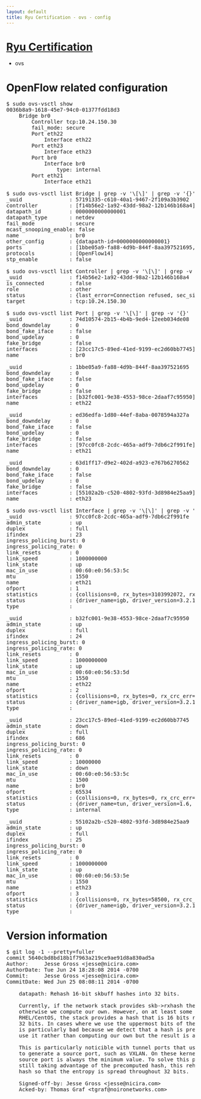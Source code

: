 ```yaml
---
layout: default
title: Ryu Certification - ovs - config
---
```

# [Ryu Certification](http://osrg.github.io/ryu/certification.html)
* ovs 

# OpenFlow related configuration
<pre>
$ sudo ovs-vsctl show
0036b8a9-1618-45e7-94c0-01377fdd18d3
    Bridge br0
        Controller tcp:10.24.150.30
        fail_mode: secure
        Port eth22
            Interface eth22
        Port eth23
            Interface eth23
        Port br0
            Interface br0
                type: internal
        Port eth21
            Interface eth21

$ sudo ovs-vsctl list Bridge | grep -v '\[\]' | grep -v '{}'
_uuid               : 57191335-c610-40a1-9467-2f109a3b3902
controller          : [f14b56e2-1a92-43dd-98a2-12b146b168a4]
datapath_id         : 0000000000000001
datapath_type       : netdev
fail_mode           : secure
mcast_snooping_enable: false
name                : br0
other_config        : {datapath-id=0000000000000001}
ports               : [1bbe05a9-fa88-4d9b-844f-8aa397521695, 63d1ff17-d9e2-402d-a923-e767b6270562, 74d10574-2b15-4b4b-9ed4-12eeb034de08, ed36edfa-1d80-44ef-8aba-0078594a327a]
protocols           : [OpenFlow14]
stp_enable          : false

$ sudo ovs-vsctl list Controller | grep -v '\[\]' | grep -v '{}'
_uuid               : f14b56e2-1a92-43dd-98a2-12b146b168a4
is_connected        : false
role                : other
status              : {last_error=Connection refused, sec_since_connect=976, sec_since_disconnect=0, state=BACKOFF}
target              : tcp:10.24.150.30

$ sudo ovs-vsctl list Port | grep -v '\[\]' | grep -v '{}'
_uuid               : 74d10574-2b15-4b4b-9ed4-12eeb034de08
bond_downdelay      : 0
bond_fake_iface     : false
bond_updelay        : 0
fake_bridge         : false
interfaces          : [23cc17c5-89ed-41ed-9199-ec2d60bb7745]
name                : br0

_uuid               : 1bbe05a9-fa88-4d9b-844f-8aa397521695
bond_downdelay      : 0
bond_fake_iface     : false
bond_updelay        : 0
fake_bridge         : false
interfaces          : [b32fc001-9e38-4553-98ce-2daaf7c95950]
name                : eth22

_uuid               : ed36edfa-1d80-44ef-8aba-0078594a327a
bond_downdelay      : 0
bond_fake_iface     : false
bond_updelay        : 0
fake_bridge         : false
interfaces          : [97cc0fc8-2cdc-465a-adf9-7db6c2f991fe]
name                : eth21

_uuid               : 63d1ff17-d9e2-402d-a923-e767b6270562
bond_downdelay      : 0
bond_fake_iface     : false
bond_updelay        : 0
fake_bridge         : false
interfaces          : [55102a2b-c520-4802-93fd-3d8984e25aa9]
name                : eth23

$ sudo ovs-vsctl list Interface | grep -v '\[\]' | grep -v '{}'
_uuid               : 97cc0fc8-2cdc-465a-adf9-7db6c2f991fe
admin_state         : up
duplex              : full
ifindex             : 23
ingress_policing_burst: 0
ingress_policing_rate: 0
link_resets         : 0
link_speed          : 1000000000
link_state          : up
mac_in_use          : 00:60:e0:56:53:5c
mtu                 : 1550
name                : eth21
ofport              : 1
statistics          : {collisions=0, rx_bytes=3103992072, rx_crc_err=0, rx_dropped=0, rx_errors=0, rx_frame_err=0, rx_over_err=0, rx_packets=90963595, tx_bytes=0, tx_dropped=0, tx_errors=0, tx_packets=0}
status              : {driver_name=igb, driver_version=3.2.10-k, firmware_version=2.10-9}
type                : 

_uuid               : b32fc001-9e38-4553-98ce-2daaf7c95950
admin_state         : up
duplex              : full
ifindex             : 24
ingress_policing_burst: 0
ingress_policing_rate: 0
link_resets         : 0
link_speed          : 1000000000
link_state          : up
mac_in_use          : 00:60:e0:56:53:5d
mtu                 : 1550
name                : eth22
ofport              : 2
statistics          : {collisions=0, rx_bytes=0, rx_crc_err=0, rx_dropped=0, rx_errors=0, rx_frame_err=0, rx_over_err=0, rx_packets=0, tx_bytes=2097607874, tx_dropped=0, tx_errors=0, tx_packets=35808760}
status              : {driver_name=igb, driver_version=3.2.10-k, firmware_version=2.10-9}
type                : 

_uuid               : 23cc17c5-89ed-41ed-9199-ec2d60bb7745
admin_state         : down
duplex              : full
ifindex             : 686
ingress_policing_burst: 0
ingress_policing_rate: 0
link_resets         : 0
link_speed          : 10000000
link_state          : down
mac_in_use          : 00:60:e0:56:53:5c
mtu                 : 1500
name                : br0
ofport              : 65534
statistics          : {collisions=0, rx_bytes=0, rx_crc_err=0, rx_dropped=0, rx_errors=0, rx_frame_err=0, rx_over_err=0, rx_packets=0, tx_bytes=0, tx_dropped=0, tx_errors=0, tx_packets=0}
status              : {driver_name=tun, driver_version=1.6, firmware_version=N/A}
type                : internal

_uuid               : 55102a2b-c520-4802-93fd-3d8984e25aa9
admin_state         : up
duplex              : full
ifindex             : 25
ingress_policing_burst: 0
ingress_policing_rate: 0
link_resets         : 0
link_speed          : 1000000000
link_state          : up
mac_in_use          : 00:60:e0:56:53:5e
mtu                 : 1550
name                : eth23
ofport              : 3
statistics          : {collisions=0, rx_bytes=58500, rx_crc_err=0, rx_dropped=0, rx_errors=0, rx_frame_err=0, rx_over_err=0, rx_packets=39, tx_bytes=1219397784, tx_dropped=0, tx_errors=0, tx_packets=12266862}
status              : {driver_name=igb, driver_version=3.2.10-k, firmware_version=2.10-9}
type                : 
</pre>

# Version information
<pre>
$ git log -1 --pretty=fuller
commit 5640cbd8bd18b1f7963a219ce9ae91d8a830ad5a
Author:     Jesse Gross &lt;jesse@nicira.com&gt;
AuthorDate: Tue Jun 24 18:28:08 2014 -0700
Commit:     Jesse Gross &lt;jesse@nicira.com&gt;
CommitDate: Wed Jun 25 08:08:11 2014 -0700

    datapath: Rehash 16-bit skbuff hashes into 32 bits.
    
    Currently, if the network stack provides skb-&gt;rxhash then we use it,
    otherwise we compute our own. However, on at least some versions of
    RHEL/CentOS, the stack provides a hash that is 16 bits rather than
    32 bits. In cases where we use the uppermost bits of the hash this
    is particularly bad because we detect that a hash is present and we
    use it rather than computing our own but the result is always zero.
    
    This is particularly noticible with tunnel ports that use the hash
    to generate a source port, such as VXLAN. On these kernels the tunnel
    source port is always the minimum value. To solve this problem while
    still taking advantage of the precomputed hash, this rehashes the
    hash so that the entropy is spread throughout 32 bits.
    
    Signed-off-by: Jesse Gross &lt;jesse@nicira.com&gt;
    Acked-by: Thomas Graf &lt;tgraf@noironetworks.com&gt;
</pre>
